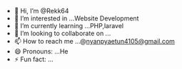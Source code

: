 - 👋 Hi, I’m @Rekk64
- 👀 I’m interested in ...Website Development
- 🌱 I’m currently learning ...PHP,laravel
- 💞️ I’m looking to collaborate on ...
- 📫 How to reach me ...@nyanpyaetun4105@gmail.com
- 😄 Pronouns: ...He
- ⚡ Fun fact: ...

<!---
Rekk64/Rekk64 is a ✨ special ✨ repository because its `README.md` (this file) appears on your GitHub profile.
You can click the Preview link to take a look at your changes.
--->
